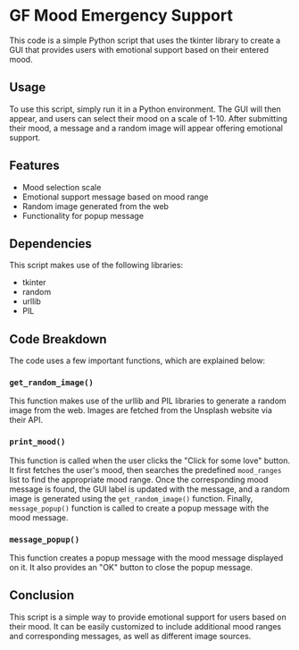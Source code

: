 # GF Mood Emergency Support

This code is a simple Python script that uses the tkinter library to create a GUI that provides users with emotional support based on their entered mood. 

## Usage

To use this script, simply run it in a Python environment. The GUI will then appear, and users can select their mood on a scale of 1-10. After submitting their mood, a message and a random image will appear offering emotional support. 

## Features

- Mood selection scale
- Emotional support message based on mood range
- Random image generated from the web
- Functionality for popup message

## Dependencies

This script makes use of the following libraries:

- tkinter
- random
- urllib
- PIL

## Code Breakdown

The code uses a few important functions, which are explained below:

### `get_random_image()`

This function makes use of the urllib and PIL libraries to generate a random image from the web. Images are fetched from the Unsplash website via their API.

### `print_mood()`

This function is called when the user clicks the "Click for some love" button. It first fetches the user's mood, then searches the predefined `mood_ranges` list to find the appropriate mood range. Once the corresponding mood message is found, the GUI label is updated with the message, and a random image is generated using the `get_random_image()` function. Finally, `message_popup()` function is called to create a popup message with the mood message.

### `message_popup()`

This function creates a popup message with the mood message displayed on it. It also provides an "OK" button to close the popup message.

## Conclusion

This script is a simple way to provide emotional support for users based on their mood. It can be easily customized to include additional mood ranges and corresponding messages, as well as different image sources.
